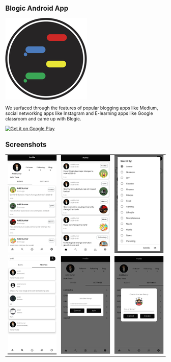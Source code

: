 ## Blogic Android App

<img height="256px" src="docs/image/blogic.png" />

We surfaced through the features of popular blogging apps like Medium, social networking apps like Instagram and E-learning apps like Google classroom and came up with Blogic.


<a href='https://play.google.com/store/apps/details?id=com.Blogic.BlogApp&hl=en_US'>
<img alt='Get it on Google Play' src='https://play.google.com/intl/en_us/badges/images/generic/en_badge_web_generic.png' height="80"/></a>

## Screenshots

<table>
 <tr>
    <td><img src="docs/image/p1.jpeg"></td>
    <td><img src="docs/image/p2.jpeg"></td>
    <td><img src="docs/image/p3.jpeg"></td>
  </tr>
   <tr>
    <td><img src="docs/image/p4.jpeg"></td>
    <td><img src="docs/image/p6.jpeg"></td>
    <td><img src="docs/image/p7.jpeg"></td>
  </tr>
</table>

